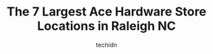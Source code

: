 ---
layout: ampstory
image: https://i0.wp.com/www.depkes.org/wp-content/uploads/2023/06/ace-hardware-0-in-raleigh-nc-1685966230.jpeg?resize=640,853
author: techidn
featured: false
description: Discover the impressive array of Ace Hardware options in Raleigh NC, where you can find 7 of the largest Ace Hardware establishments in the area. From renowned classics to hidden gems, Ralei
title: The 7 Largest Ace Hardware Store Locations in Raleigh NC
cover:
   title: The 7 Largest Ace Hardware Store Locations in Raleigh NC
   subtitle: Rickpate
   background: https://www.depkes.org/wp-content/uploads/2023/06/ace-hardware-0-in-raleigh-nc-1685966230.jpeg

pages: 
 - layout: thirds
   top: <h1>#1 Ace Hardware</h1>
   bottom: "<p>We had a pleasant experience at ACE hardware on Hwy 42 the store manager Wendy was very helpful and she offered lots of gardening advice. We went there to purchase kickin</p>"
   background: https://www.depkes.org/wp-content/uploads/2023/06/ace-hardware-1-in-raleigh-nc-1685966230.jpeg
   backgroundblur: true
 - layout: thirds
   top: <h1>#2 Westlake Ace Hardware</h1>
   bottom: "<p>802 Semart Dr #112, Raleigh, NC 27604, United States</p>"
   background: https://www.depkes.org/wp-content/uploads/2023/06/ace-hardware-2-in-raleigh-nc-1685966231.jpeg
   cta:
      link: https://www.depkes.org/blog/the-7-largest-ace-hardware-store-locations-in-raleigh-nc/
      text: The 7 Largest Ace Hardware Store Locations in Raleigh NC
 - layout: thirds
   top: <h1>#3 Westlake Ace Hardware</h1>
   bottom: "<p>10930 Raven Ridge Rd, Raleigh, NC 27614, United States</p>"
   background: https://www.depkes.org/wp-content/uploads/2023/06/ace-hardware-3-in-raleigh-nc-1685966232.jpeg
   cta:
      link: https://www.depkes.org/blog/the-7-largest-ace-hardware-store-locations-in-raleigh-nc/
      text: The 7 Largest Ace Hardware Store Locations in Raleigh NC
 - layout: thirds
   top: <h1>#4 Town & Country Hardware</h1>
   bottom: "<p>8111 Creedmoor Rd, Raleigh, NC 27613, United States</p>"
   background: https://images.unsplash.com/photo-1527067829737-402993088e6b?ixlib=rb-4.0.3&ixid=MnwxMjA3fDB8MHxwaG90by1wYWdlfHx8fGVufDB8fHx8&auto=format&fit=crop&w=640&h=853&q=80
   cta:
      link: https://www.depkes.org/blog/the-7-largest-ace-hardware-store-locations-in-raleigh-nc/
      text: The 7 Largest Ace Hardware Store Locations in Raleigh NC
 - layout: thirds
   top: <h1>#5 Westlake Ace Hardware</h1>
   bottom: "<p>9101 Leesville Rd STE 169, Raleigh, NC 27613, United States</p>"
   background: https://images.unsplash.com/photo-1599422314077-f4dfdaa4cd09?ixlib=rb-4.0.3&ixid=MnwxMjA3fDB8MHxwaG90by1wYWdlfHx8fGVufDB8fHx8&auto=format&fit=crop&w=640&h=853&q=80
   cta:
      link: https://www.depkes.org/blog/the-7-largest-ace-hardware-store-locations-in-raleigh-nc/
      text: The 7 Largest Ace Hardware Store Locations in Raleigh NC
 - layout: thirds
   top: <h1>#6 Westlake Ace Hardware</h1>
   bottom: "<p>1080 N Rogers Ln, Raleigh, NC 27610, United States</p>"
   background: https://images.unsplash.com/photo-1557672172-298e090bd0f1?ixlib=rb-4.0.3&ixid=MnwxMjA3fDB8MHxwaG90by1wYWdlfHx8fGVufDB8fHx8&auto=format&fit=crop&w=640&h=853&q=80
   cta:
      link: https://www.depkes.org/blog/the-7-largest-ace-hardware-store-locations-in-raleigh-nc/
      text: The 7 Largest Ace Hardware Store Locations in Raleigh NC

 - layout: thirds
   middle: Continue reading...
   background: https://images.unsplash.com/photo-1531169509526-f8f1fdaa4a67?ixlib=rb-4.0.3&ixid=MnwxMjA3fDB8MHxwaG90by1wYWdlfHx8fGVufDB8fHx8&auto=format&fit=crop&w=640&h=853&q=80
   cta:
      link: https://www.depkes.org/blog/the-7-largest-ace-hardware-store-locations-in-raleigh-nc/
      text: The 7 Largest Ace Hardware Store Locations in Raleigh NC
      
---